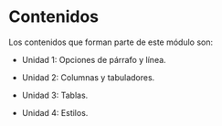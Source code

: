 # Contenidos

Los contenidos que forman parte de este módulo son:

*   Unidad 1: Opciones de párrafo y línea.  
      
    
*   Unidad 2: Columnas y tabuladores.  
      
    
*   Unidad 3: Tablas.  
      
    
*   Unidad 4: Estilos.

